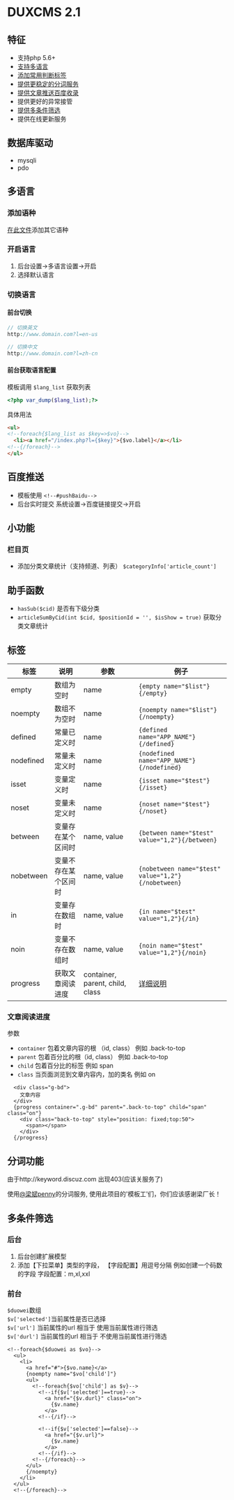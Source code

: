 # DUXCMS 2.1

## 特征
* 支持php 5.6+
* [支持多语言](#多语言)
* [添加常用判断标签](#标签)
* [提供更稳定的分词服务](#分词功能)
* [提供文章推送百度收录](#百度推送)
* 提供更好的异常接管
* [提供多条件筛选](#多条件筛选)
* 提供在线更新服务

## 数据库驱动
* mysqli
* pdo

## 多语言

### 添加语种
[在此文件](https://github.com/xiaodit/duxcms-2.1/blob/master/data/config/lang.php#L7)添加其它语种

### 开启语言
1. 后台设置->多语言设置->开启
2. 选择默认语言

### 切换语言
#### 前台切换
```php
// 切换英文
http://www.domain.com?l=en-us

// 切换中文
http://www.domain.com?l=zh-cn
```
#### 前台获取语言配置
模板调用 `$lang_list` 获取列表

```php
<?php var_dump($lang_list);?>
```

具体用法
```html
<ul>
<!--foreach{$lang_list as $key=>$vo}-->
  <li><a href="/index.php?l={$key}">{$vo.label}</a></li>
<!--{/foreach}-->
</ul>
```

## 百度推送
* 模板使用 `<!--#pushBaidu-->`
* 后台实时提交 系统设置->百度链接提交->开启


## 小功能
### 栏目页
* 添加分类文章统计（支持频道、列表） `$categoryInfo['article_count']`

## 助手函数
* `hasSub($cid)` 是否有下级分类
* `articleSumByCid(int $cid, $positionId = '', $isShow = true)` 获取分类文章统计

## 标签
| 标签 | 说明| 参数 | 例子
| ----|----|----|----
| empty | 数组为空时| name | `{empty name="$list"}{/empty}`
| noempty | 数组不为空时 | name | `{noempty name="$list"}{/noempty}`
| defined | 常量已定义时 | name | `{defined name="APP_NAME"}{/defined}`
| nodefined | 常量未定义时 | name | `{nodefined name="APP_NAME"}{/nodefined}`
| isset | 变量定义时 | name | `{isset name="$test"}{/isset}`
| noset | 变量未定义时 | name | `{noset name="$test"}{/noset}`
| between | 变量存在某个区间时 | name, value | `{between name="$test" value="1,2"}{/between}`
| nobetween | 变量不存在某个区间时 | name, value | `{nobetween name="$test" value="1,2"}{/nobetween}`
| in | 变量存在数组时 | name, value | `{in name="$test" value="1,2"}{/in}`
| noin | 变量不存在数组时 | name, value | `{noin name="$test" value="1,2"}{/noin}`
| progress | 获取文章阅读进度 | container, parent, child, class | [详细说明](#文章阅读进度)

### 文章阅读进度
参数
* `container` 包着文章内容的根 （id, class） 例如 .back-to-top
* `parent` 包着百分比的根（id, class） 例如 .back-to-top
* `child` 包着百分比的标签 例如 span
* `class` 当页面浏览到文章内容内，加的类名 例如 on
```
  <div class="g-bd">
    文章内容
  </div>
  {progress container=".g-bd" parent=".back-to-top" child="span" class="on"}
    <div class="back-to-top" style="position: fixed;top:50">
      <span></span>
    </div>
  {/progress}
```
## 分词功能
由于http://keyword.discuz.com 出现403(应该关服务了)

使用[@梁斌penny](https://weibo.com/pennyliang)的分词服务, 使用此项目的'模板工'们，你们应该感谢梁厂长！

## 多条件筛选

### 后台
1. 后台创建扩展模型 
2. 添加【下拉菜单】类型的字段， 【字段配置】用逗号分隔 例如创建一个码数的字段 字段配置：m,xl,xxl

### 前台
`$duowei`数组  
`$v['selected']`当前属性是否已选择  
`$v['url']` 当前属性的url 相当于 使用当前属性进行筛选  
`$v['durl']` 当前属性的url 相当于 不使用当前属性进行筛选  
```
<!--foreach{$duowei as $vo}-->
  <ul>
    <li>
      <a href="#">{$vo.name}</a>
      {noempty name="$vo['child']"}
      <ul>
        <!--foreach{$vo['child'] as $v}-->
          <!--if{$v['selected']==true}-->
            <a href="{$v.durl}" class="on">
              {$v.name}
            </a>
          <!--{/if}-->

          <!--if{$v['selected']==false}-->
            <a href="{$v.url}">
              {$v.name}
            </a>
          <!--{/if}-->
        <!--{/foreach}--> 
      </ul>
      {/noempty}
    </li>
  </ul>
  <!--{/foreach}--> 
```


